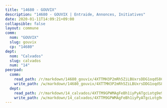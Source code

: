 ```yaml
---
title: "14680 - GOUVIX"
description: "14680 - GOUVIX | Entraide, Annonces, Initiatives"
date: 2020-01-11T14:09:21+09:00
collapsible: false
layout: commune
comm:
  nom: "GOUVIX"
  slug: gouvix
  cp: "14680"
dept:
  nom: "Calvados"
  slug: calvados
  num: "14"
peerpad:
  comm:
    read_path: /r/markdown/14680_gouvix/4XTTMH3P2mRh5ZiLBUxrsDDG1oqdS8CtKeM6oE3yUZLFUA3bV
    write_path: /w/markdown/14680_gouvix/4XTTMH3P2mRh5ZiLBUxrsDDG1oqdS8CtKeM6oE3yUZLFUA3bV-K3TgTePuSP5qBALCAPJHoprCvPYhurQpN15A7wAQgCMkV2YpCwKy5ZxqGy3UJPGGjCtJVAjoWeb5jd33PDi5GTiQnQx5vCrHSdmpYTrKKHf67gDPVipEz7qFCWYwVm4cPmnxhnCF
  dept:
    read_path: /r/markdown/14_calvados/4XTTM9GPWMAgFeBh1iyPyATgcLotg9e9APJpQBEyY3RZiUwJ6
    write_path: /w/markdown/14_calvados/4XTTM9GPWMAgFeBh1iyPyATgcLotg9e9APJpQBEyY3RZiUwJ6-K3TgUXWJAT2cYJ9ZstQphkkm2za8um5GwwXsivqaDFTgbhMDcHaRXnT3h69szAqCyvWcFfDim5fkwc6CXdUtyvPpirbD1TPAb6xCxpPN6dR3zzDRe29YehQYbhZdjvZYkgztJYvi
---
```


